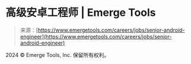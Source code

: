<!--yml

分类：未分类

日期：2024-05-27 14:44:49

-->

# 高级安卓工程师 | Emerge Tools

> 来源：[https://www.emergetools.com/careers/jobs/senior-android-engineer](https://www.emergetools.com/careers/jobs/senior-android-engineer)

2024 © Emerge Tools, Inc. 保留所有权利。
